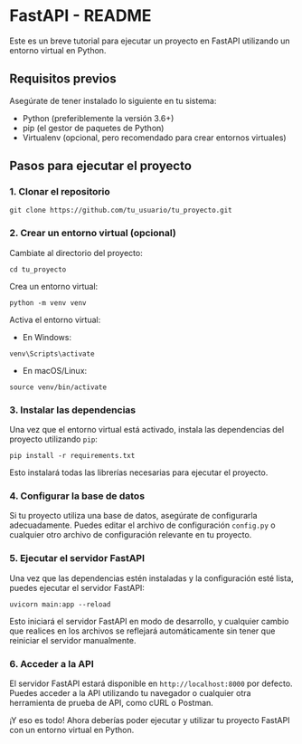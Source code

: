 # FastAPI - README

Este es un breve tutorial para ejecutar un proyecto en FastAPI utilizando un entorno virtual en Python.

## Requisitos previos
Asegúrate de tener instalado lo siguiente en tu sistema:
- Python (preferiblemente la versión 3.6+)
- pip (el gestor de paquetes de Python)
- Virtualenv (opcional, pero recomendado para crear entornos virtuales)

## Pasos para ejecutar el proyecto

### 1. Clonar el repositorio

```
git clone https://github.com/tu_usuario/tu_proyecto.git
```

### 2. Crear un entorno virtual (opcional)

Cambiate al directorio del proyecto:

```
cd tu_proyecto
```

Crea un entorno virtual:

```
python -m venv venv
```

Activa el entorno virtual:

- En Windows:

```
venv\Scripts\activate
```

- En macOS/Linux:

```
source venv/bin/activate
```

### 3. Instalar las dependencias

Una vez que el entorno virtual está activado, instala las dependencias del proyecto utilizando `pip`:

```
pip install -r requirements.txt
```

Esto instalará todas las librerías necesarias para ejecutar el proyecto.

### 4. Configurar la base de datos

Si tu proyecto utiliza una base de datos, asegúrate de configurarla adecuadamente. Puedes editar el archivo de configuración `config.py` o cualquier otro archivo de configuración relevante en tu proyecto.

### 5. Ejecutar el servidor FastAPI

Una vez que las dependencias estén instaladas y la configuración esté lista, puedes ejecutar el servidor FastAPI:

```
uvicorn main:app --reload
```

Esto iniciará el servidor FastAPI en modo de desarrollo, y cualquier cambio que realices en los archivos se reflejará automáticamente sin tener que reiniciar el servidor manualmente.

### 6. Acceder a la API

El servidor FastAPI estará disponible en `http://localhost:8000` por defecto. Puedes acceder a la API utilizando tu navegador o cualquier otra herramienta de prueba de API, como cURL o Postman.

¡Y eso es todo! Ahora deberías poder ejecutar y utilizar tu proyecto FastAPI con un entorno virtual en Python.